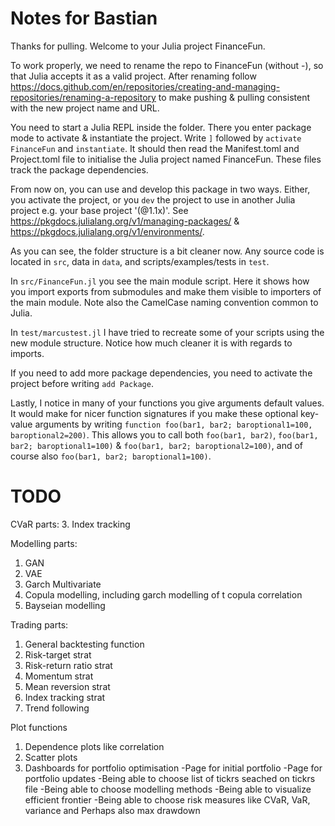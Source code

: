 # Notes for Bastian
Thanks for pulling. Welcome to your Julia project FinanceFun.

To work properly, we need to rename the repo to FinanceFun (without -), so that Julia accepts it as a valid project. After renaming follow https://docs.github.com/en/repositories/creating-and-managing-repositories/renaming-a-repository to make pushing & pulling consistent with the new project name and URL.

You need to start a Julia REPL inside the folder. There you enter package mode to activate & instantiate the project. Write `]` followed by `activate FinanceFun` and `instantiate`. It should then read the Manifest.toml and Project.toml file to initialise the Julia project named FinanceFun. These files track the package dependencies.

From now on, you can use and develop this package in two ways. Either, you activate the project, or you `dev` the project to use in another Julia project e.g. your base project '(@1.1x)'.  See https://pkgdocs.julialang.org/v1/managing-packages/ & https://pkgdocs.julialang.org/v1/environments/.

As you can see, the folder structure is a bit cleaner now. Any source code is located in `src`, data in `data`, and scripts/examples/tests in `test`.

In `src/FinanceFun.jl` you see the main module script. Here it shows how you import exports from submodules and make them visible to importers of the main module. Note also the CamelCase naming convention common to Julia.

In `test/marcustest.jl` I have tried to recreate some of your scripts using the new module structure. Notice how much cleaner it is with regards to imports.

If you need to add more package dependencies, you need to activate the project before writing `add Package`. 

Lastly, I notice in many of your functions you give arguments default values. It would make for nicer function signatures if you make these optional key-value arguments by writing `function foo(bar1, bar2; baroptional1=100, baroptional2=200)`. This allows you to call both
`foo(bar1, bar2)`, `foo(bar1, bar2; baroptional1=100)` & `foo(bar1, bar2; baroptional2=100)`, and of course also `foo(bar1, bar2; baroptional1=100)`.

# TODO
CVaR parts:
3. Index tracking

Modelling parts:
1. GAN
2. VAE
3. Garch Multivariate
4. Copula modelling, including garch modelling of t copula correlation
5. Bayseian modelling

Trading parts:
1. General backtesting function
2. Risk-target strat
3. Risk-return ratio strat
4. Momentum strat
5. Mean reversion strat
6. Index tracking strat
7. Trend following

Plot functions
1. Dependence plots like correlation
2. Scatter plots
3. Dashboards for portfolio optimisation
    -Page for initial portfolio
    -Page for portfolio updates
    -Being able to choose list of tickrs seached on tickrs file
    -Being able to choose modelling methods
    -Being able to visualize efficient frontier
    -Being able to choose risk measures like CVaR, VaR, variance and Perhaps also max drawdown
